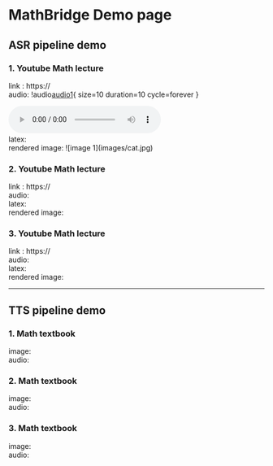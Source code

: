 # MathBridge Demo page

## ASR pipeline demo

### 1. Youtube Math lecture
link : https:// <br/>
audio:
!audio[audio1](audios/audio_output_0.wav){ size=10 duration=10 cycle=forever }

<audio controls>
  <source src="audios/audio_output_0.wav" type="audio/mpeg">
  Your browser does not support the audio element.
</audio>


<br/>
latex:<br/>
rendered image:
![image 1](images/cat.jpg)

### 2. Youtube Math lecture
link : https://<br/>
audio:<br/>
latex:<br/>
rendered image:

### 3. Youtube Math lecture
link : https://<br/>
audio:<br/>
latex:<br/>
rendered image:
* * *
## TTS pipeline demo

### 1. Math textbook
image:<br/>
audio:<br/>

### 2. Math textbook
image:<br/>
audio:<br/>

### 3. Math textbook
image:<br/>
audio:<br/>
